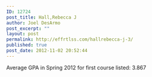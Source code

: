 ```yaml
---
ID: 12724
post_title: Hall,Rebecca J
author: Joel DesArmo
post_excerpt: ""
layout: post
permalink: http://effrtlss.com/hallrebecca-j-3/
published: true
post_date: 2012-11-02 20:52:44
---
```

<p>Average GPA in Spring 2012 for first course listed: 3.867</p>